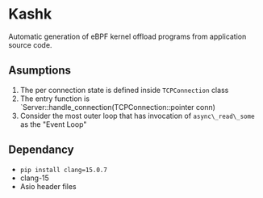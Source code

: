 # Kashk

Automatic generation of eBPF kernel offload programs from application source code.

## Asumptions

1. The per connection state is defined  inside `TCPConnection` class
2. The entry function is `Server::handle_connection(TCPConnection::pointer conn)
3. Consider the most outer loop that has invocation of `async\_read\_some` as the "Event Loop"

## Dependancy

* `pip install clang=15.0.7`
* clang-15
* Asio header files

